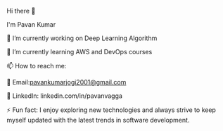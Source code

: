 Hi there 👋
 
I'm Pavan Kumar

🔭 I’m currently working on Deep Learning Algorithm

🌱 I’m currently learning AWS and DevOps courses

📫 How to reach me: 

   📩 Email:pavankumarjogi2001@gmail.com
    
   🔗 LinkedIn: linkedin.com/in/pavanvagga
    
⚡ Fun fact: I enjoy exploring new technologies and always strive to keep myself updated with the latest trends in software development.

